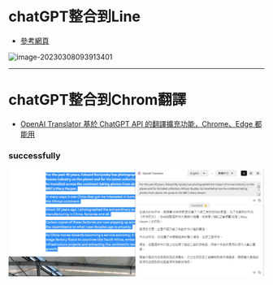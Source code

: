 # chatGPT整合到Line

* [參考網頁](https://mrmad.com.tw/chatgpt-line-robot-creation-teaching)

![image-20230308093913401](images/ChatGPTL01.png)

***

# chatGPT整合到Chrom翻譯

* [OpenAI Translator 基於 ChatGPT API 的翻譯擴充功能，Chrome、Edge 都能用](https://www.kocpc.com.tw/archives/482936)
### successfully
![](images/AITranslate01.jpg)
